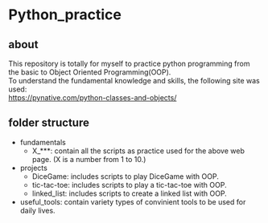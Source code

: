 # Python_practice
## about
This repository is totally for myself to practice python programming from the basic to Object Oriented Programming(OOP).  
To understand the fundamental knowledge and skills, the following site was used:  
https://pynative.com/python-classes-and-objects/  


## folder structure
- fundamentals
  - X_***: contain all the scripts as practice used for the above web page. (X is a number from 1 to 10.)
- projects
  - DiceGame: includes scripts to play DiceGame with OOP.  
  - tic-tac-toe: includes scripts to play a tic-tac-toe with OOP.
  - linked_list: includes scripts to create a linked list with OOP.
- useful_tools: contain variety types of convinient tools to be used for daily lives.
